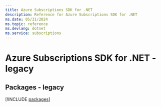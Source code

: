 ```yaml
---
title: Azure Subscriptions SDK for .NET
description: Reference for Azure Subscriptions SDK for .NET
ms.date: 05/31/2024
ms.topic: reference
ms.devlang: dotnet
ms.service: subscriptions
---
```

# Azure Subscriptions SDK for .NET - legacy
## Packages - legacy
[!INCLUDE [packages](subscriptions-index.md)]